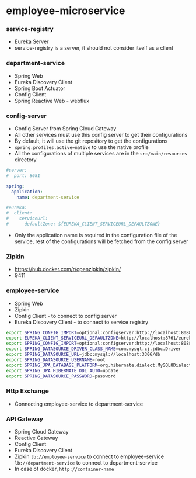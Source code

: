 # employee-microservice

### service-registry
- Eureka Server
- service-registry is a server, it should not consider itself as a client

### department-service
- Spring Web
- Eureka Discovery Client
- Spring Boot Actuator
- Config Client
- Spring Reactive Web - webflux

### config-server
- Config Server from Spring Cloud Gateway
- All other services must use this config server to get their configurations
- By default, it will use the git repository to get the configurations
- `spring.profiles.active=native` to use the native profile
- All the configurations of multiple services are in the `src/main/resources` directory
``` yml
#server:
#  port: 8081

spring:
  application:
    name: department-service

#eureka:
#  client:
#    serviceUrl:
#      defaultZone: ${EUREKA_CLIENT_SERVICEURL_DEFAULTZONE}
```
- Only the application name is required in the configuration file of the service, rest of the configurations will be fetched from the config server

### Zipkin
- https://hub.docker.com/r/openzipkin/zipkin/
- 9411
### employee-service
- Spring Web
- Zipkin
- Config Client - to connect to config server
- Eureka Discovery Client - to connect to service registry
``` bash
export SPRING_CONFIG_IMPORT=optional:configserver:http://localhost:8088
export EUREKA_CLIENT_SERVICEURL_DEFAULTZONE=http://localhost:8761/eureka
export SPRING_CONFIG_IMPORT=optional:configserver:http://localhost:8088    
export SPRING_DATASOURCE_DRIVER_CLASS_NAME=com.mysql.cj.jdbc.Driver
export SPRING_DATASOURCE_URL=jdbc:mysql://localhost:3306/db
export SPRING_DATASOURCE_USERNAME=root
export SPRING_JPA_DATABASE_PLATFORM=org.hibernate.dialect.MySQL8Dialect
export SPRING_JPA_HIBERNATE_DDL_AUTO=update
export SPRING_DATASOURCE_PASSWORD=password
```

### Http Exchange
- Connecting employee-service to department-service

### API Gateway
- Spring Cloud Gateway
- Reactive Gateway
- Config Client
- Eureka Discovery Client
- Zipkin
`lb://employee-service` to connect to employee-service
`lb://department-service` to connect to department-service
- In case of docker, `http://container-name`
